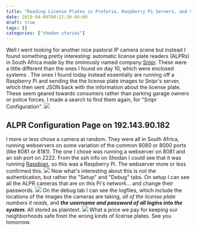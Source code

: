 ```yaml
---
title: "Reading License Plates in Pretoria, Raspberry Pi Servers, and Storing Passwords in Plaintext"
date: 2019-04-09T00:22:39-04:00
draft: true
tags: []
categories: ["shodan stories"]
---
```


Well I went looking for another nice pastoral IP camera scene but instead I found something pretty interesting: automatic license plate readers (ALPRs) in South Africa made by the ominously named company [Snipr](https://www.snipr.co.za/). These were a little different than the ones I found on day 10, which were enclosed systems . The ones I found today instead essentially are running off a Raspberry Pi and sending the the license plate images to Snipr's server, which then sent JSON back with the information about the license plate. These seem geared towards consumers rather than parking garage owners or police forces. I made a search to find them again, for "Snipr Configuration".
![](/images/100Days/Day89/snipr.png)

## ALPR Configuration Page on 192.143.90.182
I more or less chose a camera at random. They were all in South Africa, running webservers on some variation of the common 8080 or 8000 ports (like 8081 or 8181). The one I chose was running a webserver on 8081 and an ssh port on 2222. From the ssh info on Shodan I could see that it was running [Raspbian](https://www.raspbian.org/), so this was a Raspberry Pi. The webserver more or less confirmed this.
![](/images/100Days/Day89/firstlook.png)
Now what's interesting about this is not the authentication, but rather the "Setup" and "Debug" tabs.
On setup I can see all the ALPR cameras that are on this Pi's network... and change their passwords.
![](/images/100Days/Day89/setup.png)
On the debug tab I can see the logfiles, which include the locations of the images the cameras are taking, _all of the license plate numbers it reads_, and ___the username and password of all logins into the system___. All stored as plaintext.
![](/images/100Days/Day89/debug.png)
What a price we pay for keeping our neighborhoods safe from the wrong kinds of license plates. See you tomorrow.
